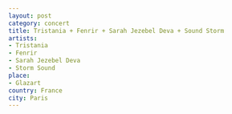 ```yaml
---
layout: post
category: concert
title: Tristania + Fenrir + Sarah Jezebel Deva + Sound Storm
artists: 
- Tristania
- Fenrir
- Sarah Jezebel Deva
- Storm Sound
place: 
- Glazart
country: France
city: Paris
---
```



